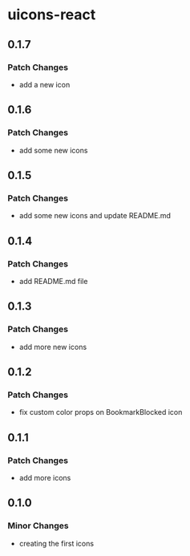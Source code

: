 # uicons-react

## 0.1.7

### Patch Changes

- add a new icon

## 0.1.6

### Patch Changes

- add some new icons

## 0.1.5

### Patch Changes

- add some new icons and update README.md

## 0.1.4

### Patch Changes

- add README.md file

## 0.1.3

### Patch Changes

- add more new icons

## 0.1.2

### Patch Changes

- fix custom color props on BookmarkBlocked icon

## 0.1.1

### Patch Changes

- add more icons

## 0.1.0

### Minor Changes

- creating the first icons
